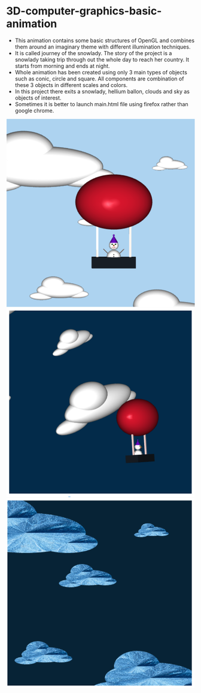 # 3D-computer-graphics-basic-animation

- This animation contains some basic structures of OpenGL and combines them around an imaginary theme with different illumination techniques.
- It is called journey of the snowlady. The story of the project is a snowlady taking trip through out the whole day to reach her country. It starts from morning and ends at night.
- Whole animation has been created using only 3 main types of objects such as conic, circle and square. All components are combination of these 3 objects in different scales and colors.
- In this project there exits a snowlady, hellium ballon, clouds and sky as objects of interest. 
- Sometimes it is better to launch main.html file using firefox rather than google chrome.

![snowlady](https://github.com/mandalinadagi/3D-computer-graphics-basic-animation/blob/master/project_bundle/snowlady_image.png)
![scene1](https://github.com/mandalinadagi/3D-computer-graphics-basic-animation/blob/master/project_bundle/another_scene.png)
![scene2](https://github.com/mandalinadagi/3D-computer-graphics-basic-animation/blob/master/project_bundle/another_scene_2.png)
